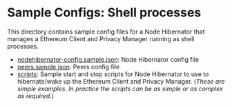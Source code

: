 # Sample Configs: Shell processes

This directory contains sample config files for a Node Hibernator that manages a Ethereum Client and Privacy Manager running as shell processes.

* [nodehibernator-config.sample.json](nodehibernator-config.sample.json): Node Hibernator config file
* [peers.sample.json](peers.sample.json): Peers config file
* [scripts](scripts): Sample start and stop scripts for Node Hibernator to use to hibernate/wake up the Ethereum Client and Privacy Manager. (*These are simple examples.  In practice the scripts can be as simple or as complex as required.*)
